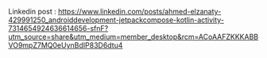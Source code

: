 Linkedin post : https://www.linkedin.com/posts/ahmed-elzanaty-429991250_androiddevelopment-jetpackcompose-kotlin-activity-7314654924636614656-sfnF?utm_source=share&utm_medium=member_desktop&rcm=ACoAAFZKKKABBVO9mpZ7MQ0eUynBdIP83D6dtu4
